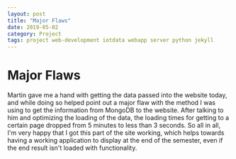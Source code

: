 ```yaml
---
layout: post
title: "Major Flaws"
date: 2019-05-02
category: Project
tags: project web-development iotdata webapp server python jekyll
---
```


# Major Flaws

Martin gave me a hand with getting the data passed into the website today, and while doing so helped point out a major flaw
with the method I was using to get the information from MongoDB to the website. After talking to him and optimizing the loading of the
data, the loading times for getting to a certain page dropped from 5 minutes to less than 3 seconds. So all in all, I'm very happy that
I got this part of the site working, which helps towards having a working application to display at the end of the semester, even if the
end result isn't loaded with functionality.

